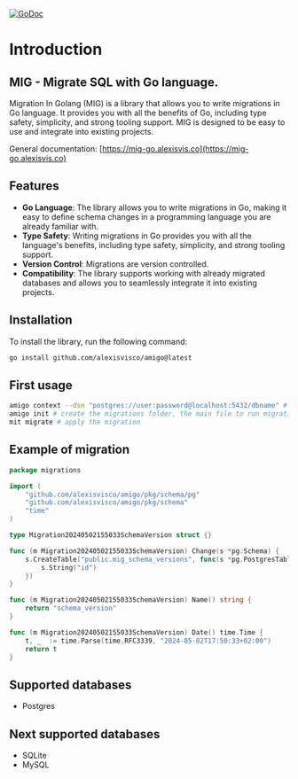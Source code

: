 [![GoDoc](https://pkg.go.dev/badge/alexisvisco/mig)](https://pkg.go.dev/alexisvisco/mig)

# Introduction

## MIG - Migrate SQL with Go language.

Migration In Golang (MIG) is a library that allows you to write migrations in Go language. 
It provides you with all the benefits of Go, including type safety, simplicity, and strong tooling support.
MIG is designed to be easy to use and integrate into existing projects.

General documentation: [https://mig-go.alexisvis.co](https://mig-go.alexisvis.co)

## Features

- **Go Language**: The library allows you to write migrations in Go, making it easy to define schema changes in a programming language you are already familiar with.
- **Type Safety**: Writing migrations in Go provides you with all the language's benefits, including type safety, simplicity, and strong tooling support.
- **Version Control**: Migrations are version controlled.
- **Compatibility**: The library supports working with already migrated databases and allows you to seamlessly integrate it into existing projects.

## Installation

To install the library, run the following command:

```sh
go install github.com/alexisvisco/amigo@latest
```

## First usage

```sh 
amigo context --dsn "postgres://user:password@localhost:5432/dbname" # optional but it avoid to pass the dsn each time
amigo init # create the migrations folder, the main file to run migration
mit migrate # apply the migration
```

## Example of migration

```go
package migrations

import (
    "github.com/alexisvisco/amigo/pkg/schema/pg"
    "github.com/alexisvisco/amigo/pkg/schema"
    "time"
)

type Migration20240502155033SchemaVersion struct {}

func (m Migration20240502155033SchemaVersion) Change(s *pg.Schema) {
    s.CreateTable("public.mig_schema_versions", func(s *pg.PostgresTableDef) {
        s.String("id")
    })
}

func (m Migration20240502155033SchemaVersion) Name() string {
    return "schema_version"
}

func (m Migration20240502155033SchemaVersion) Date() time.Time {
    t, _  := time.Parse(time.RFC3339, "2024-05-02T17:50:33+02:00")
    return t
}
```


## Supported databases 

- Postgres

## Next supported databases

- SQLite
- MySQL
